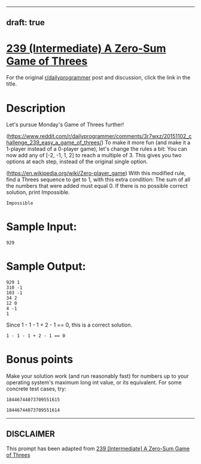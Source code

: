 ---
draft: true
----

# [239 (Intermediate) A Zero-Sum Game of Threes](https://www.reddit.com/r/dailyprogrammer/comments/3rhzdj/20151104_challenge_239_intermediate_a_zerosum/)

For the original [r/dailyprogrammer](https://www.reddit.com/r/dailyprogrammer/) post and discussion, click the link in the title.

# Description
Let's pursue Monday's Game of Threes further!

(https://www.reddit.com/r/dailyprogrammer/comments/3r7wxz/20151102_challenge_239_easy_a_game_of_threes/)
To make it more fun (and make it a 1-player instead of a 0-player game), let's change the rules a bit: You can now add any of [-2, -1, 1, 2] to reach a multiple of 3. This gives you two options at each step, instead of the original single option. 

(https://en.wikipedia.org/wiki/Zero-player_game)
With this modified rule, find a Threes sequence to get to 1, with this extra condition: The sum of all the numbers that were added must equal 0. If there is no possible correct solution, print Impossible.


```
Impossible
```
# Sample Input:

```
929
```
# Sample Output:

```
929 1
310 -1
103 -1
34 2
12 0
4 -1
1
```
Since 1 - 1 - 1 + 2 - 1 == 0, this is a correct solution. 


```
1 - 1 - 1 + 2 - 1 == 0
```
# Bonus points
Make your solution work (and run reasonably fast) for numbers up to your operating system's maximum long int value, or its equivalent. For some concrete test cases, try:


```
18446744073709551615
```

```
18446744073709551614
```

----
## **DISCLAIMER**
This prompt has been adapted from [239 [Intermediate] A Zero-Sum Game of Threes](https://www.reddit.com/r/dailyprogrammer/comments/3rhzdj/20151104_challenge_239_intermediate_a_zerosum/
)
